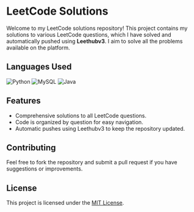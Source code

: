 # LeetCode Solutions

Welcome to my LeetCode solutions repository! This project contains my solutions to various LeetCode questions, which I have solved and automatically pushed using **Leethubv3**. I aim to solve all the problems available on the platform.

## Languages Used

![Python](https://img.shields.io/badge/python-3670A0?style=for-the-badge&logo=python&logoColor=ffdd54)
![MySQL](https://img.shields.io/badge/mysql-4479A1.svg?style=for-the-badge&logo=mysql&logoColor=white)
![Java](https://img.shields.io/badge/java-%23ED8B00.svg?style=for-the-badge&logo=openjdk&logoColor=white)

## Features

- Comprehensive solutions to all LeetCode questions.
- Code is organized by question for easy navigation.
- Automatic pushes using Leethubv3 to keep the repository updated.

## Contributing

Feel free to fork the repository and submit a pull request if you have suggestions or improvements.

## License

This project is licensed under the [MIT License](https://github.com/harshakalluri1403/Code-Rituals-By-LeetCode/blob/d896884924549d6597a2027124c65fd07d4b55d6/LICENSE).
